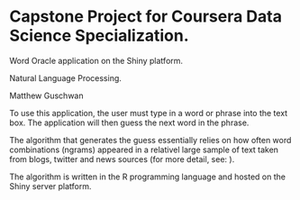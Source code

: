 # Capstone Project for Coursera Data Science Specialization.
Word Oracle application on the Shiny platform.

Natural Language Processing.

Matthew Guschwan

To use this application, the user must type in a word or phrase into the text box.  The application will then guess the next word in the phrase.

The algorithm that generates the guess essentially relies on how often word combinations (ngrams) appeared in a relativel large sample of text taken from blogs, twitter and news sources (for more detail, see:  ).

The algorithm is written in the R programming language and hosted on the Shiny server platform.
